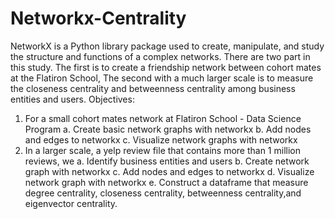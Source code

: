 # Networkx-Centrality
NetworkX is a Python library package used to create, manipulate, and study the structure and functions of a complex networks. There are two part in this study. The first is to create a friendship network between cohort mates at the Flatiron School, The second with a much larger scale is to measure the closeness centrality and betweenness centrality among business entities and users. 
Objectives:
  1. For a small cohort mates network at Flatiron School - Data Science Program
     a. Create basic network graphs with networkx
     b. Add nodes and edges to networkx 
     c. Visualize network graphs with networkx
  2. In a larger scale, a yelp review file that contains more than 1 million reviews, we
    a. Identify business entities and users
    b. Create network graph with networkx
    c. Add nodes and edges to networkx
    d. Visualize network graph with networkx
    e. Construct a dataframe that measure degree centrality, closeness centrality,                  betweenness centrality,and eigenvector centrality.
    
    

